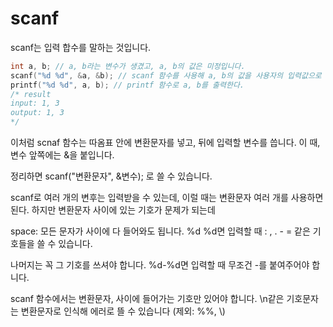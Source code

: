 # scanf
scanf는 입력 합수를 말하는 것입니다.

```c
int a, b; // a, b라는 변수가 생겼고, a, b의 값은 미정입니다.
scanf("%d %d", &a, &b); // scanf 함수를 사용해 a, b의 값을 사용자의 입력값으로 정합니다.
printf("%d %d", a, b); // printf 함수로 a, b를 출력한다.
/* result
input: 1, 3
output: 1, 3
*/
```
이처럼 scnaf 함수는 따옴표 안에 변환문자를 넣고, 뒤에 입력할 변수를 씁니다. 이 때, 변수 앞쪽에는 &을 붙입니다.

정리하면 scanf("변환문자", &변수); 로 쓸 수 있습니다.  

scanf로 여러 개의 변후는 입력받을 수 있는데, 이럴 때는 변환문자 여러 개를 사용하면 된다. 하지만 변환문자 사이에 있는 기호가 문제가 되는데

space: 모든 문자가 사이에 다 들어와도 됩니다. %d %d면 입력할 때 : , . - = 같은 기호들을 쓸 수 있습니다.

나머지는 꼭 그 기호를 쓰셔야 합니다. %d-%d면 입력할 때 무조건 -를 붙여주어야 합니다.

scanf 함수에서는 변환문자, 사이에 들어가는 기호만 있어야 합니다. \n같은 기호문자는 변환문자로 인식해 에러로 뜰 수 있습니다 (제외: %%, \\)